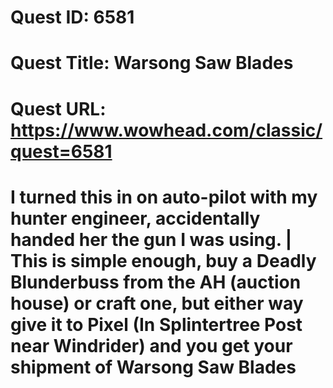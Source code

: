 # Quest ID: 6581
# Quest Title: Warsong Saw Blades
# Quest URL: https://www.wowhead.com/classic/quest=6581
# I turned this in on auto-pilot with my hunter engineer, accidentally handed her the gun I was using. | This is simple enough, buy a Deadly Blunderbuss from the AH (auction house) or craft one, but either way give it to Pixel (In Splintertree Post near Windrider) and you get your shipment of Warsong Saw Blades